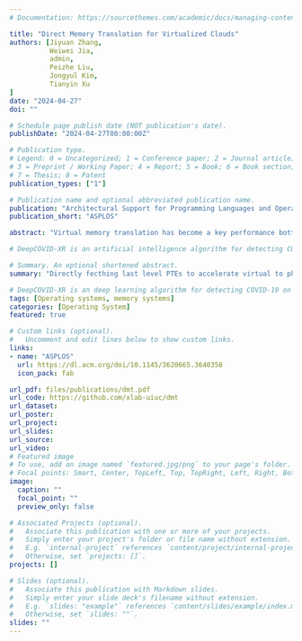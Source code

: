 ```yaml
---
# Documentation: https://sourcethemes.com/academic/docs/managing-content/

title: "Direct Memory Translation for Virtualized Clouds"
authors: [Jiyuan Zhang,
          Weiwei Jia,
          admin,
          Peizhe Liu,
          Jongyul Kim, 
          Tianyin Xu
]
date: "2024-04-27"
doi: ""

# Schedule page publish date (NOT publication's date).
publishDate: "2024-04-27T00:00:00Z"

# Publication type.
# Legend: 0 = Uncategorized; 1 = Conference paper; 2 = Journal article;
# 3 = Preprint / Working Paper; 4 = Report; 5 = Book; 6 = Book section;
# 7 = Thesis; 8 = Patent
publication_types: ["1"]

# Publication name and optional abbreviated publication name.
publication: "Architectural Support for Programming Languages and Operating Systems"
publication_short: "ASPLOS"

abstract: "Virtual memory translation has become a key performance bottleneck of memory-intensive workloads in virtualized cloud environments. On the x86 architecture, a nested translation needs to sequentially fetch up to 24 page table entries (PTEs). This paper presents Direct Memory Translation (DMT), a hardware-software extension for x86-based virtual memory that minimizes translation overhead while maintaining backward compatibility with x86. In DMT, the OS manages last-level PTEs in a contiguous physical memory region, termed Translation Entry Areas (TEAs). DMT establishes a direct mapping from each virtual page in a Virtual Memory Area (VMA) to the corresponding PTE in a TEA. Since processes manage memory with a handful of major VMAs, the mapping can be maintained per VMA and effectively stored in a few dedicated registers. DMT further optimizes virtualized memory translation via guest-host cooperation by directly allocating guest TEAs in physical memory, bypassing intermediate virtualization layers. DMT is inherently scalable---it takes one, two, and three memory references in native, virtualized, and nested virtualized setups. Its scalability enables hardware-assisted translation for nested virtualization. Our evaluation shows that DMT significantly speeds up page walks by an average of 1.58x (1.65x with THP) in a virtualized setup, resulting in 1.20x (1.14x with THP) speedup of application execution on average."

# DeepCOVID-XR is an artificial intelligence algorithm for detecting COVID-19 on chest X-rays,trainedandtested on the largest published clinical dataset in the COVID-19 era with performance similarto the consensus of experienced, cardiothoracic fellowship-trainedthoracic radiologists. We present DeepCOVID-XR, a deep learning AI algorithm for detecting CXRs suspicious for COVID-19, trained and tested on the largest published clinical dataset from the COVID-19 era to date. 

# Summary. An optional shortened abstract.
summary: "Directly fecthing last level PTEs to accelerate virtual to physical address translation"

# DeepCOVID-XR is an deep learning algorithm for detecting COVID-19 on chest X-rays,trained and tested on the largest published clinical dataset in the COVID-19 era with performance similar to the consensus of experienced, cardiothoracic fellowship-trained thoracic radiologists.
tags: [Operating systems, memory systems]
categories: [Operating System]
featured: true

# Custom links (optional).
#   Uncomment and edit lines below to show custom links.
links:
- name: "ASPLOS"
  url: https://dl.acm.org/doi/10.1145/3620665.3640358
  icon_pack: fab

url_pdf: files/publications/dmt.pdf
url_code: https://github.com/xlab-uiuc/dmt
url_dataset:
url_poster:
url_project:
url_slides:
url_source: 
url_video:
# Featured image
# To use, add an image named `featured.jpg/png` to your page's folder. 
# Focal points: Smart, Center, TopLeft, Top, TopRight, Left, Right, BottomLeft, Bottom, BottomRight.
image:
  caption: ""
  focal_point: ""
  preview_only: false

# Associated Projects (optional).
#   Associate this publication with one or more of your projects.
#   Simply enter your project's folder or file name without extension.
#   E.g. `internal-project` references `content/project/internal-project/index.md`.
#   Otherwise, set `projects: []`.
projects: []

# Slides (optional).
#   Associate this publication with Markdown slides.
#   Simply enter your slide deck's filename without extension.
#   E.g. `slides: "example"` references `content/slides/example/index.md`.
#   Otherwise, set `slides: ""`.
slides: ""
---
```


